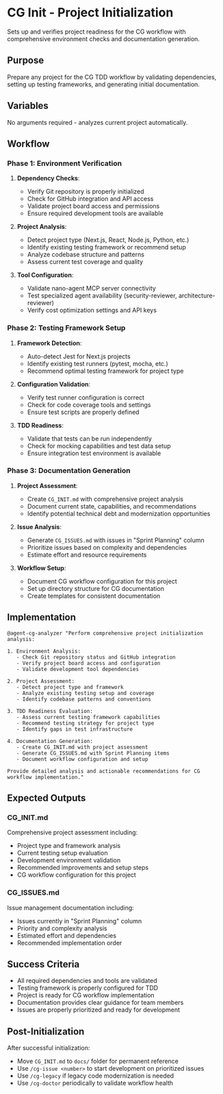 # CG Init - Project Initialization

Sets up and verifies project readiness for the CG workflow with comprehensive environment checks and documentation generation.

## Purpose

Prepare any project for the CG TDD workflow by validating dependencies, setting up testing frameworks, and generating initial documentation.

## Variables
No arguments required - analyzes current project automatically.

## Workflow

### Phase 1: Environment Verification

1. **Dependency Checks**:
   - Verify Git repository is properly initialized
   - Check for GitHub integration and API access
   - Validate project board access and permissions
   - Ensure required development tools are available

2. **Project Analysis**:
   - Detect project type (Next.js, React, Node.js, Python, etc.)
   - Identify existing testing framework or recommend setup
   - Analyze codebase structure and patterns
   - Assess current test coverage and quality

3. **Tool Configuration**:
   - Validate nano-agent MCP server connectivity
   - Test specialized agent availability (security-reviewer, architecture-reviewer)
   - Verify cost optimization settings and API keys

### Phase 2: Testing Framework Setup

1. **Framework Detection**:
   - Auto-detect Jest for Next.js projects
   - Identify existing test runners (pytest, mocha, etc.)
   - Recommend optimal testing framework for project type

2. **Configuration Validation**:
   - Verify test runner configuration is correct
   - Check for code coverage tools and settings
   - Ensure test scripts are properly defined

3. **TDD Readiness**:
   - Validate that tests can be run independently
   - Check for mocking capabilities and test data setup
   - Ensure integration test environment is available

### Phase 3: Documentation Generation

1. **Project Assessment**:
   - Create `CG_INIT.md` with comprehensive project analysis
   - Document current state, capabilities, and recommendations
   - Identify potential technical debt and modernization opportunities

2. **Issue Analysis**:
   - Generate `CG_ISSUES.md` with issues in "Sprint Planning" column
   - Prioritize issues based on complexity and dependencies
   - Estimate effort and resource requirements

3. **Workflow Setup**:
   - Document CG workflow configuration for this project
   - Set up directory structure for CG documentation
   - Create templates for consistent documentation

## Implementation

```
@agent-cg-analyzer "Perform comprehensive project initialization analysis:

1. Environment Analysis:
   - Check Git repository status and GitHub integration
   - Verify project board access and configuration
   - Validate development tool dependencies

2. Project Assessment:
   - Detect project type and framework
   - Analyze existing testing setup and coverage
   - Identify codebase patterns and conventions

3. TDD Readiness Evaluation:
   - Assess current testing framework capabilities
   - Recommend testing strategy for project type
   - Identify gaps in test infrastructure

4. Documentation Generation:
   - Create CG_INIT.md with project assessment
   - Generate CG_ISSUES.md with Sprint Planning items
   - Document workflow configuration and setup

Provide detailed analysis and actionable recommendations for CG workflow implementation."
```

## Expected Outputs

### CG_INIT.md
Comprehensive project assessment including:
- Project type and framework analysis
- Current testing setup evaluation
- Development environment validation
- Recommended improvements and setup steps
- CG workflow configuration for this project

### CG_ISSUES.md
Issue management documentation including:
- Issues currently in "Sprint Planning" column
- Priority and complexity analysis
- Estimated effort and dependencies
- Recommended implementation order

## Success Criteria

- All required dependencies and tools are validated
- Testing framework is properly configured for TDD
- Project is ready for CG workflow implementation
- Documentation provides clear guidance for team members
- Issues are properly prioritized and ready for development

## Post-Initialization

After successful initialization:
- Move `CG_INIT.md` to `docs/` folder for permanent reference
- Use `/cg-issue <number>` to start development on prioritized issues
- Use `/cg-legacy` if legacy code modernization is needed
- Use `/cg-doctor` periodically to validate workflow health